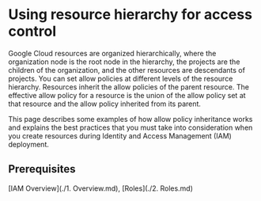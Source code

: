 # Using resource hierarchy for access control

Google Cloud resources are organized hierarchically, where the organization node is the root node in the hierarchy, the projects are the children of the organization, and the other resources are descendants of projects. You can set allow policies at different levels of the resource hierarchy. Resources inherit the allow policies of the parent resource. The effective allow policy for a resource is the union of the allow policy set at that resource and the allow policy inherited from its parent.

This page describes some examples of how allow policy inheritance works and explains the best practices that you must take into consideration when you create resources during Identity and Access Management (IAM) deployment.

## Prerequisites
[IAM Overview](./1. Overview.md), [Roles](./2. Roles.md)

